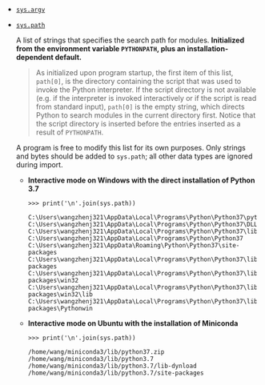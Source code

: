 - [`sys.argv`](https://docs.python.org/3/library/sys.html#sys.argv)

- [`sys.path`](https://docs.python.org/3/library/sys.html#sys.path)

    A list of strings that specifies the search path for modules. **Initialized from the environment variable `PYTHONPATH`, plus an installation-dependent default.**
    
    > As initialized upon program startup, the first item of this list, `path[0]`, is the directory containing the script that was used to invoke the Python interpreter. If the script directory is not available (e.g. if the interpreter is invoked interactively or if the script is read from standard input), `path[0]` is the empty string, which directs Python to search modules in the current directory first. Notice that the script directory is inserted before the entries inserted as a result of `PYTHONPATH`.
    
    A program is free to modify this list for its own purposes. Only strings and bytes should be added to `sys.path`; all other data types are ignored during import.
    
    - **Interactive mode on Windows with the direct installation of Python 3.7**
    
        ```
        >>> print('\n'.join(sys.path))

        C:\Users\wangzhenj321\AppData\Local\Programs\Python\Python37\python37.zip
        C:\Users\wangzhenj321\AppData\Local\Programs\Python\Python37\DLLs
        C:\Users\wangzhenj321\AppData\Local\Programs\Python\Python37\lib
        C:\Users\wangzhenj321\AppData\Local\Programs\Python\Python37
        C:\Users\wangzhenj321\AppData\Roaming\Python\Python37\site-packages
        C:\Users\wangzhenj321\AppData\Local\Programs\Python\Python37\lib\site-packages
        C:\Users\wangzhenj321\AppData\Local\Programs\Python\Python37\lib\site-packages\win32
        C:\Users\wangzhenj321\AppData\Local\Programs\Python\Python37\lib\site-packages\win32\lib
        C:\Users\wangzhenj321\AppData\Local\Programs\Python\Python37\lib\site-packages\Pythonwin
        ```
    
    - **Interactive mode on Ubuntu with the installation of Miniconda**
    
        ```
        >>> print('\n'.join(sys.path))

        /home/wang/miniconda3/lib/python37.zip
        /home/wang/miniconda3/lib/python3.7
        /home/wang/miniconda3/lib/python3.7/lib-dynload
        /home/wang/miniconda3/lib/python3.7/site-packages
        ```
